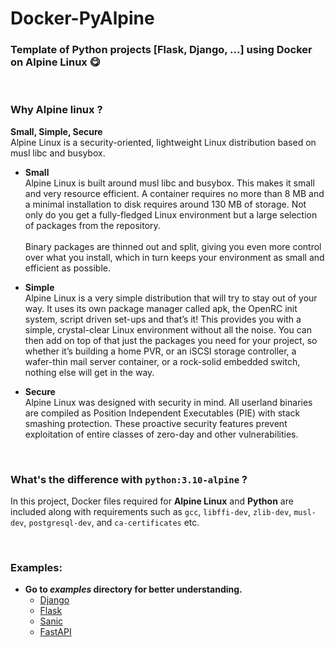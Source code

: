 # Docker-PyAlpine
### Template of Python projects [Flask, Django, ...] using Docker on Alpine Linux 😋

<br>

### Why Alpine linux ?
**Small, Simple, Secure** \
Alpine Linux is a security-oriented, lightweight Linux distribution based on musl libc and busybox.

+ **Small** \
Alpine Linux is built around musl libc and busybox. This makes it small and very resource efficient. A container requires no more than 8 MB and a minimal installation to disk requires around 130 MB of storage. Not only do you get a fully-fledged Linux environment but a large selection of packages from the repository. \
\
Binary packages are thinned out and split, giving you even more control over what you install, which in turn keeps your environment as small and efficient as possible.

+ **Simple** \
Alpine Linux is a very simple distribution that will try to stay out of your way. It uses its own package manager called apk, the OpenRC init system, script driven set-ups and that’s it! This provides you with a simple, crystal-clear Linux environment without all the noise. You can then add on top of that just the packages you need for your project, so whether it’s building a home PVR, or an iSCSI storage controller, a wafer-thin mail server container, or a rock-solid embedded switch, nothing else will get in the way.

+ **Secure** \
Alpine Linux was designed with security in mind. All userland binaries are compiled as Position Independent Executables (PIE) with stack smashing protection. These proactive security features prevent exploitation of entire classes of zero-day and other vulnerabilities.

<br>

### What's the difference with `python:3.10-alpine` ?
In this project, Docker files required for **Alpine Linux** and **Python** are included along with requirements such as ‍‍‍‍‍`gcc`, `libffi-dev`, `zlib-dev`, `musl-dev`, `postgresql-dev`, and `ca-certificates` etc.

<br>

### Examples:
+ **Go to *examples* directory for better understanding.**
  - [Django](/django)
  - [Flask](/flask)
  - [Sanic](/sanic)
  - [FastAPI](/fast-api)
